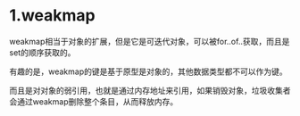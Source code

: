 # 1.weakmap

weakmap相当于对象的扩展，但是它是可迭代对象，可以被for..of..获取，而且是set的顺序获取的。

有趣的是，weakmap的键是基于原型是对象的，其他数据类型都不可以作为键。

而且是对对象的弱引用，也就是通过内存地址来引用，如果销毁对象，垃圾收集者会通过weakmap删除整个条目，从而释放内存。